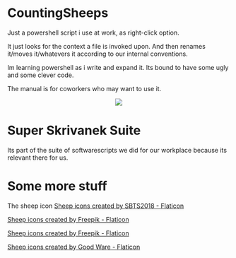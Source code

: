
# CountingSheeps
Just a powershell script i use at work, as right-click option.

It just looks for the context a file is invoked upon.
And then renames it/moves it/whatevers it according to our internal conventions.

Im learning powershell as i write and expand it. Its bound to have some ugly and some clever code.

The manual is for coworkers who may want to use it.

<div align="center">
    <img src="https://github.com/teamcons/Skrivanek-CountingSheeps/blob/main/img/Screenshot App.png" /></td>
</div>


# Super Skrivanek Suite

Its part of the suite of softwarescripts we did for our workplace because its relevant there for us.

# Some more stuff

The sheep icon
<a href="https://www.flaticon.com/free-icons/sheep" title="sheep icons">Sheep icons created by SBTS2018 - Flaticon</a>

<a href="https://www.flaticon.com/free-icons/sheep" title="sheep icons">Sheep icons created by Freepik - Flaticon</a>

<a href="https://www.flaticon.com/free-icons/sheep" title="sheep icons">Sheep icons created by Freepik - Flaticon</a>

<a href="https://www.flaticon.com/free-icons/sheep" title="sheep icons">Sheep icons created by Good Ware - Flaticon</a>